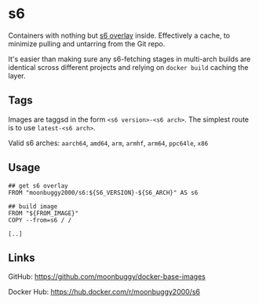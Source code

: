 # s6
Containers with nothing but [s6 overlay](https://github.com/just-containers/s6-overlay) inside. Effectively a cache, to minimize pulling and untarring from the Git repo.

It's easier than making sure any s6-fetching stages in multi-arch builds are identical scross different projects and relying on `docker build` caching the layer.

## Tags
Images are taggsd in the form `<s6 version>-<s6 arch>`. The simplest route is to use `latest-<s6 arch>`.

Valid s6 arches: `aarch64`, `amd64`, `arm`, `armhf`, `arm64`, `ppc64le`, `x86`

## Usage
```
## get s6 overlay
FROM "moonbuggy2000/s6:${S6_VERSION}-${S6_ARCH}" AS s6

## build image
FROM "${FROM_IMAGE}"
COPY --from=s6 / /

[..]
```

## Links
GitHub: https://github.com/moonbuggy/docker-base-images

Docker Hub: https://hub.docker.com/r/moonbuggy2000/s6
